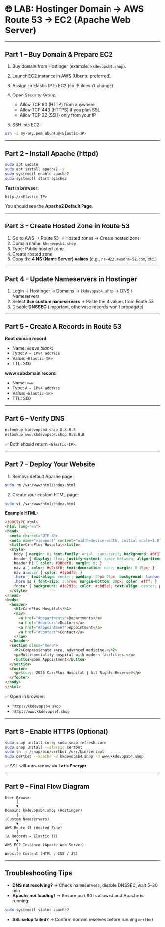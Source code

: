 # 🌐 LAB: Hostinger Domain → AWS Route 53 → EC2 (Apache Web Server)

---

## Part 1 – Buy Domain & Prepare EC2

1. Buy domain from Hostinger (example: `kkdevopsb4.shop`).

2. Launch EC2 instance in AWS (Ubuntu preferred).

3. Assign an Elastic IP to EC2 (so IP doesn’t change).

4. Open Security Group:
   - Allow TCP 80 (HTTP) from anywhere
   - Allow TCP 443 (HTTPS) if you plan SSL
   - Allow TCP 22 (SSH) only from your IP

5. SSH into EC2:

```bash
ssh -i my-key.pem ubuntu@<Elastic-IP>
````

---

## Part 2 – Install Apache (httpd)

```bash
sudo apt update
sudo apt install apache2 -y
sudo systemctl enable apache2
sudo systemctl start apache2
```

**Test in browser:**

```
http://<Elastic-IP>
```

You should see the **Apache2 Default Page**.

---

## Part 3 – Create Hosted Zone in Route 53

1. Go to AWS → Route 53 → Hosted zones → Create hosted zone
2. Domain name: `kkdevopsb4.shop`
3. Type: Public hosted zone
4. Create hosted zone
5. Copy the **4 NS (Name Server) values** (e.g., `ns-422.awsdns-52.com`, etc.)

---

## Part 4 – Update Nameservers in Hostinger

1. Login → Hostinger → Domains → `kkdevopsb4.shop` → DNS / Nameservers
2. Select **Use custom nameservers** → Paste the 4 values from Route 53
3. Disable **DNSSEC** (important, otherwise records won’t propagate)

---

## Part 5 – Create A Records in Route 53

**Root domain record:**

* Name: *(leave blank)*
* Type: `A – IPv4 address`
* Value: `<Elastic-IP>`
* TTL: 300

**www subdomain record:**

* Name: `www`
* Type: `A – IPv4 address`
* Value: `<Elastic-IP>`
* TTL: 300

---

## Part 6 – Verify DNS

```bash
nslookup kkdevopsb4.shop 8.8.8.8
nslookup www.kkdevopsb4.shop 8.8.8.8
```

✅ Both should return `<Elastic-IP>`.

---

## Part 7 – Deploy Your Website

1. Remove default Apache page:

```bash
sudo rm /var/www/html/index.html
```

2. Create your custom HTML page:

```bash
sudo vi /var/www/html/index.html
```

**Example HTML:**

```html
<!DOCTYPE html>
<html lang="en">
<head>
  <meta charset="UTF-8">
  <meta name="viewport" content="width=device-width, initial-scale=1.0">
  <title>CarePlus Hospital</title>
  <style>
    body { margin: 0; font-family: Arial, sans-serif; background: #0f172a; color: #e2e8f0; }
    header { display: flex; justify-content: space-between; align-items: center; background: #1e293b; padding: 15px 40px; }
    header h1 { color: #38bdf8; margin: 0; }
    nav a { color: #e2e8f0; text-decoration: none; margin: 0 15px; }
    nav a:hover { color: #38bdf8; }
    .hero { text-align: center; padding: 80px 20px; background: linear-gradient(145deg, #0f172a, #1e293b); }
    .hero h2 { font-size: 2.5rem; margin-bottom: 20px; color: #fff; }
    footer { background: #1e293b; color: #cbd5e1; text-align: center; padding: 20px; margin-top: 30px; }
  </style>
</head>
<body>
  <header>
    <h1>CarePlus Hospital</h1>
    <nav>
      <a href="#departments">Departments</a>
      <a href="#doctors">Doctors</a>
      <a href="#appointment">Appointment</a>
      <a href="#contact">Contact</a>
    </nav>
  </header>
  <section class="hero">
    <h2>Compassionate care, advanced medicine.</h2>
    <p>Multispeciality hospital with modern facilities.</p>
    <button>Book Appointment</button>
  </section>
  <footer>
    <p>&copy; 2025 CarePlus Hospital | All Rights Reserved</p>
  </footer>
</body>
</html>
```

✅ Open in browser:

* `http://kkdevopsb4.shop`
* `http://www.kkdevopsb4.shop`

---

## Part 8 – Enable HTTPS (Optional)

```bash
sudo snap install core; sudo snap refresh core
sudo snap install --classic certbot
sudo ln -s /snap/bin/certbot /usr/bin/certbot
sudo certbot --apache -d kkdevopsb4.shop -d www.kkdevopsb4.shop
```

✅ SSL will auto-renew via **Let’s Encrypt**.

---

## Part 9 – Final Flow Diagram

```
User Browser
     │
     ▼
Domain: kkdevopsb4.shop (Hostinger)
     │
(Custom Nameservers)
     ▼
AWS Route 53 (Hosted Zone)
     │
(A Records → Elastic IP)
     ▼
AWS EC2 Instance (Apache Web Server)
     │
Website Content (HTML / CSS / JS)
```

---

## Troubleshooting Tips

* **DNS not resolving?** → Check nameservers, disable DNSSEC, wait 5–30 min
* **Apache not loading?** → Ensure port 80 is allowed and Apache is running:

```bash
sudo systemctl status apache2
```

* **SSL setup failed?** → Confirm domain resolves before running `certbot`
